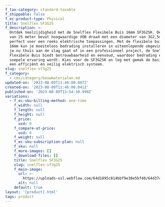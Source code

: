 ```yaml
---
f_tax-category: standard-taxable
f_shippable: false
f_ec-product-type: Physical
title: Snelflex SF3G25
f_description: >-
  Ontdek Veelzijdigheid met de Snelflex Flexibele Buis 16mm SF3G25K. Deze rol
  van 25 meter bevat hoogwaardige VOB draad met een diameter van 3G2,5mm,
  perfect voor een reeks elektrische toepassingen. Met de flexibele buis van
  16mm kun je moeiteloos bedrading installeren in uiteenlopende omgevingen. Of
  je nu thuis aan de slag gaat of in een professioneel project, de Snelflex
  Flexibele Buis biedt betrouwbaarheid en eenvoud, waardoor bedrading een
  soepele ervaring wordt. Kies voor de SF3G25K en leg met gemak de basis voor
  een efficiënt en veilig elektrisch systeem.
slug: snelflex-sf3g25
f_category:
  - cms/category/bouwmaterialen.md
updated-on: '2023-08-09T11:46:08.087Z'
created-on: '2023-08-09T11:46:06.841Z'
published-on: '2023-08-09T13:54:30.990Z'
variations:
  - f_ec-sku-billing-method: one-time
    f_width: null
    f_length: null
    f_height: null
    f_price:
      usd: 0
    f_compare-at-price:
      usd: 0
    f_weight: null
    f_ec-sku-subscription-plan: null
    f_sku: null
    f_more-images: []
    f_download-files: []
    title: Snelflex SF3G25
    slug: snelflex-sf3g25
    f_main-image:
      url: >-
        https://uploads-ssl.webflow.com/64d1895c814bbf9e38e5bf40/64d37c5a72ac700243b64409_snelflex%20SF3G25.webp
      alt: null
    default: true
layout: '[product].html'
tags: product
---
```




